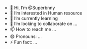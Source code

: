 - 👋 Hi, I’m @Superbnny
- 👀 I’m interested in Human resource 
- 🌱 I’m currently learning 
- 💞️ I’m looking to collaborate on ...
- 📫 How to reach me ...
- 😄 Pronouns: ...
- ⚡ Fun fact: ...

<!---
Superbnny/Superbnny is a ✨ special ✨ repository because its `README.md` (this file) appears on your GitHub profile.
You can click the Preview link to take a look at your changes.
--->
